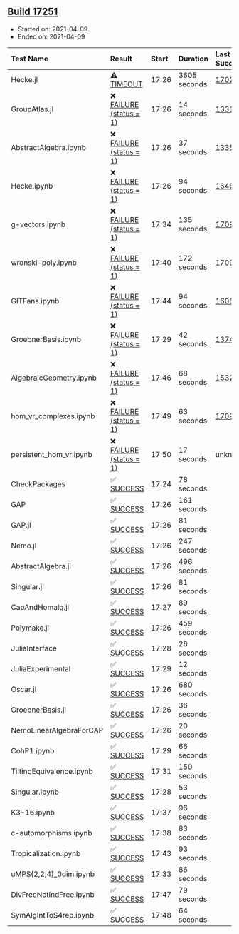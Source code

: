 ## [Build 17251](https://oscarci.mathematik.uni-kl.de/job/oscar/17251/)

* Started on: 2021-04-09
* Ended on: 2021-04-09

| Test Name    | Result | Start | Duration | Last Success | First Failure |
|:-------------|:-------|:------|:---------|:-------------|:--------------|
| Hecke.jl | ⚠ [TIMEOUT](https://oscarci.mathematik.uni-kl.de/job/oscar/17251/artifact/logs/build-17251/Hecke.jl.log) | 17:26 | 3605 seconds | [17022](https://oscarci.mathematik.uni-kl.de/job/oscar/17022/) | [17023](https://oscarci.mathematik.uni-kl.de/job/oscar/17023/) |
| GroupAtlas.jl | ❌ [FAILURE (status = 1)](https://oscarci.mathematik.uni-kl.de/job/oscar/17251/artifact/logs/build-17251/GroupAtlas.jl.log) | 17:26 | 14 seconds | [13311](https://oscarci.mathematik.uni-kl.de/job/oscar/13311/) | [13312](https://oscarci.mathematik.uni-kl.de/job/oscar/13312/) |
| AbstractAlgebra.ipynb | ❌ [FAILURE (status = 1)](https://oscarci.mathematik.uni-kl.de/job/oscar/17251/artifact/logs/build-17251/AbstractAlgebra.ipynb.log) | 17:26 | 37 seconds | [13355](https://oscarci.mathematik.uni-kl.de/job/oscar/13355/) | [13356](https://oscarci.mathematik.uni-kl.de/job/oscar/13356/) |
| Hecke.ipynb | ❌ [FAILURE (status = 1)](https://oscarci.mathematik.uni-kl.de/job/oscar/17251/artifact/logs/build-17251/Hecke.ipynb.log) | 17:26 | 94 seconds | [16463](https://oscarci.mathematik.uni-kl.de/job/oscar/16463/) | [16464](https://oscarci.mathematik.uni-kl.de/job/oscar/16464/) |
| g-vectors.ipynb | ❌ [FAILURE (status = 1)](https://oscarci.mathematik.uni-kl.de/job/oscar/17251/artifact/logs/build-17251/g-vectors.ipynb.log) | 17:34 | 135 seconds | [17099](https://oscarci.mathematik.uni-kl.de/job/oscar/17099/) | [17100](https://oscarci.mathematik.uni-kl.de/job/oscar/17100/) |
| wronski-poly.ipynb | ❌ [FAILURE (status = 1)](https://oscarci.mathematik.uni-kl.de/job/oscar/17251/artifact/logs/build-17251/wronski-poly.ipynb.log) | 17:40 | 172 seconds | [17098](https://oscarci.mathematik.uni-kl.de/job/oscar/17098/) | [17099](https://oscarci.mathematik.uni-kl.de/job/oscar/17099/) |
| GITFans.ipynb | ❌ [FAILURE (status = 1)](https://oscarci.mathematik.uni-kl.de/job/oscar/17251/artifact/logs/build-17251/GITFans.ipynb.log) | 17:44 | 94 seconds | [16068](https://oscarci.mathematik.uni-kl.de/job/oscar/16068/) | [16069](https://oscarci.mathematik.uni-kl.de/job/oscar/16069/) |
| GroebnerBasis.ipynb | ❌ [FAILURE (status = 1)](https://oscarci.mathematik.uni-kl.de/job/oscar/17251/artifact/logs/build-17251/GroebnerBasis.ipynb.log) | 17:29 | 42 seconds | [13748](https://oscarci.mathematik.uni-kl.de/job/oscar/13748/) | [13749](https://oscarci.mathematik.uni-kl.de/job/oscar/13749/) |
| AlgebraicGeometry.ipynb | ❌ [FAILURE (status = 1)](https://oscarci.mathematik.uni-kl.de/job/oscar/17251/artifact/logs/build-17251/AlgebraicGeometry.ipynb.log) | 17:46 | 68 seconds | [15322](https://oscarci.mathematik.uni-kl.de/job/oscar/15322/) | [15323](https://oscarci.mathematik.uni-kl.de/job/oscar/15323/) |
| hom_vr_complexes.ipynb | ❌ [FAILURE (status = 1)](https://oscarci.mathematik.uni-kl.de/job/oscar/17251/artifact/logs/build-17251/hom_vr_complexes.ipynb.log) | 17:49 | 63 seconds | [17099](https://oscarci.mathematik.uni-kl.de/job/oscar/17099/) | [17100](https://oscarci.mathematik.uni-kl.de/job/oscar/17100/) |
| persistent_hom_vr.ipynb | ❌ [FAILURE (status = 1)](https://oscarci.mathematik.uni-kl.de/job/oscar/17251/artifact/logs/build-17251/persistent_hom_vr.ipynb.log) | 17:50 | 17 seconds | unknown | unknown |
| CheckPackages | ✅ [SUCCESS](https://oscarci.mathematik.uni-kl.de/job/oscar/17251/artifact/logs/build-17251/CheckPackages.log) | 17:24 | 78 seconds |  |  |
| GAP | ✅ [SUCCESS](https://oscarci.mathematik.uni-kl.de/job/oscar/17251/artifact/logs/build-17251/GAP.log) | 17:26 | 161 seconds |  |  |
| GAP.jl | ✅ [SUCCESS](https://oscarci.mathematik.uni-kl.de/job/oscar/17251/artifact/logs/build-17251/GAP.jl.log) | 17:26 | 81 seconds |  |  |
| Nemo.jl | ✅ [SUCCESS](https://oscarci.mathematik.uni-kl.de/job/oscar/17251/artifact/logs/build-17251/Nemo.jl.log) | 17:26 | 247 seconds |  |  |
| AbstractAlgebra.jl | ✅ [SUCCESS](https://oscarci.mathematik.uni-kl.de/job/oscar/17251/artifact/logs/build-17251/AbstractAlgebra.jl.log) | 17:26 | 496 seconds |  |  |
| Singular.jl | ✅ [SUCCESS](https://oscarci.mathematik.uni-kl.de/job/oscar/17251/artifact/logs/build-17251/Singular.jl.log) | 17:26 | 81 seconds |  |  |
| CapAndHomalg.jl | ✅ [SUCCESS](https://oscarci.mathematik.uni-kl.de/job/oscar/17251/artifact/logs/build-17251/CapAndHomalg.jl.log) | 17:27 | 89 seconds |  |  |
| Polymake.jl | ✅ [SUCCESS](https://oscarci.mathematik.uni-kl.de/job/oscar/17251/artifact/logs/build-17251/Polymake.jl.log) | 17:26 | 459 seconds |  |  |
| JuliaInterface | ✅ [SUCCESS](https://oscarci.mathematik.uni-kl.de/job/oscar/17251/artifact/logs/build-17251/JuliaInterface.log) | 17:28 | 26 seconds |  |  |
| JuliaExperimental | ✅ [SUCCESS](https://oscarci.mathematik.uni-kl.de/job/oscar/17251/artifact/logs/build-17251/JuliaExperimental.log) | 17:29 | 12 seconds |  |  |
| Oscar.jl | ✅ [SUCCESS](https://oscarci.mathematik.uni-kl.de/job/oscar/17251/artifact/logs/build-17251/Oscar.jl.log) | 17:26 | 680 seconds |  |  |
| GroebnerBasis.jl | ✅ [SUCCESS](https://oscarci.mathematik.uni-kl.de/job/oscar/17251/artifact/logs/build-17251/GroebnerBasis.jl.log) | 17:26 | 36 seconds |  |  |
| NemoLinearAlgebraForCAP | ✅ [SUCCESS](https://oscarci.mathematik.uni-kl.de/job/oscar/17251/artifact/logs/build-17251/NemoLinearAlgebraForCAP.log) | 17:26 | 20 seconds |  |  |
| CohP1.ipynb | ✅ [SUCCESS](https://oscarci.mathematik.uni-kl.de/job/oscar/17251/artifact/logs/build-17251/CohP1.ipynb.log) | 17:29 | 66 seconds |  |  |
| TiltingEquivalence.ipynb | ✅ [SUCCESS](https://oscarci.mathematik.uni-kl.de/job/oscar/17251/artifact/logs/build-17251/TiltingEquivalence.ipynb.log) | 17:31 | 150 seconds |  |  |
| Singular.ipynb | ✅ [SUCCESS](https://oscarci.mathematik.uni-kl.de/job/oscar/17251/artifact/logs/build-17251/Singular.ipynb.log) | 17:28 | 53 seconds |  |  |
| K3-16.ipynb | ✅ [SUCCESS](https://oscarci.mathematik.uni-kl.de/job/oscar/17251/artifact/logs/build-17251/K3-16.ipynb.log) | 17:37 | 96 seconds |  |  |
| c-automorphisms.ipynb | ✅ [SUCCESS](https://oscarci.mathematik.uni-kl.de/job/oscar/17251/artifact/logs/build-17251/c-automorphisms.ipynb.log) | 17:38 | 83 seconds |  |  |
| Tropicalization.ipynb | ✅ [SUCCESS](https://oscarci.mathematik.uni-kl.de/job/oscar/17251/artifact/logs/build-17251/Tropicalization.ipynb.log) | 17:43 | 93 seconds |  |  |
| uMPS(2,2,4)_0dim.ipynb | ✅ [SUCCESS](https://oscarci.mathematik.uni-kl.de/job/oscar/17251/artifact/logs/build-17251/uMPS-2-2-4-_0dim.ipynb.log) | 17:33 | 86 seconds |  |  |
| DivFreeNotIndFree.ipynb | ✅ [SUCCESS](https://oscarci.mathematik.uni-kl.de/job/oscar/17251/artifact/logs/build-17251/DivFreeNotIndFree.ipynb.log) | 17:47 | 79 seconds |  |  |
| SymAlgIntToS4rep.ipynb | ✅ [SUCCESS](https://oscarci.mathematik.uni-kl.de/job/oscar/17251/artifact/logs/build-17251/SymAlgIntToS4rep.ipynb.log) | 17:48 | 64 seconds |  |  |
